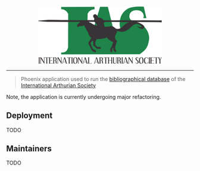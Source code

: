 <p align="center">
  <img style="max-width: 66%; height: auto;" src="https://raw.githubusercontent.com/EddyShure/artus/master/logo/IAS_Logo_rendered.png">
</p>

---


> Phoenix application used to run the [bibliographical database](https://bias.internationalarthuriansociety.com) of the [International Arthurian Society](http://internationalarthuriansociety.com/)

Note, the application is currently undergoing major refactoring.


## Deployment
TODO

## Maintainers
TODO
